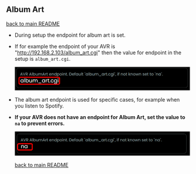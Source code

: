## Album Art

[back to main README](../README.md#album-art)

- During setup the endpoint for album art is set.
- If for example the endpoint of your AVR is "http://192.168.2.103/album_art.cgi" then the value for endpoint in the setup is `album_art.cgi`.

  ![](../screenshots/albumArtYes.png)

- The album art endpoint is used for specific cases, for example when you listen to Spotify.
- **If your AVR does not have an endpoint for Album Art, set the value to `na` to prevent errors.**

  ![](../screenshots/albumArtNo.png)

  [back to main README](../README.md#album-art)
